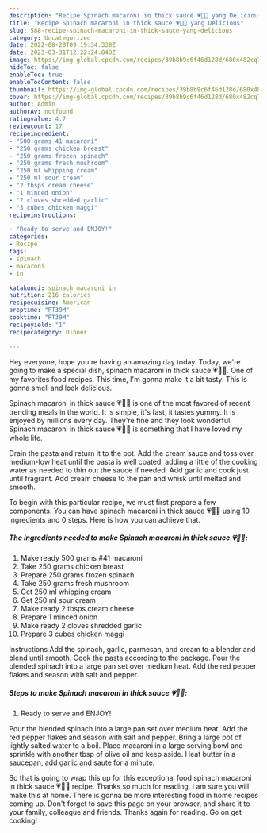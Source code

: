 ```yaml
---
description: "Recipe Spinach macaroni in thick sauce 💗🍹🍝 yang Delicious"
title: "Recipe Spinach macaroni in thick sauce 💗🍹🍝 yang Delicious"
slug: 588-recipe-spinach-macaroni-in-thick-sauce-yang-delicious
category: Uncategorized
date: 2022-08-28T09:19:34.338Z
date: 2023-03-31T12:22:24.848Z
image: https://img-global.cpcdn.com/recipes/39b8b9c6f46d128d/680x482cq70/spinach-macaroni-in-thick-sauce-recipe-main-photo.jpg
hideToc: false
enableToc: true
enableTocContent: false
thumbnail: https://img-global.cpcdn.com/recipes/39b8b9c6f46d128d/680x482cq70/spinach-macaroni-in-thick-sauce-recipe-main-photo.jpg
cover: https://img-global.cpcdn.com/recipes/39b8b9c6f46d128d/680x482cq70/spinach-macaroni-in-thick-sauce-recipe-main-photo.jpg
author: Admin
authorAv: notfound
ratingvalue: 4.7
reviewcount: 17
recipeingredient:
- "500 grams 41 macaroni"
- "250 grams chicken breast"
- "250 grams frozen spinach"
- "250 grams fresh mushroom"
- "250 ml whipping cream"
- "250 ml sour cream"
- "2 tbsps cream cheese"
- "1 minced onion"
- "2 cloves shredded garlic"
- "3 cubes chicken maggi"
recipeinstructions:

- "Ready to serve and ENJOY!"
categories:
- Recipe
tags:
- spinach
- macaroni
- in

katakunci: spinach macaroni in 
nutrition: 216 calories
recipecuisine: American
preptime: "PT39M"
cooktime: "PT39M"
recipeyield: "1"
recipecategory: Dinner

---
```



Hey everyone, hope you're having an amazing day today. Today, we're going to make a special dish, spinach macaroni in thick sauce 💗🍹🍝. One of my favorites food recipes. This time, I'm gonna make it a bit tasty. This is gonna smell and look delicious.

Spinach macaroni in thick sauce 💗🍹🍝 is one of the most favored of recent trending meals in the world. It is simple, it's fast, it tastes yummy. It is enjoyed by millions every day. They're fine and they look wonderful. Spinach macaroni in thick sauce 💗🍹🍝 is something that I have loved my whole life.

Drain the pasta and return it to the pot. Add the cream sauce and toss over medium-low heat until the pasta is well coated, adding a little of the cooking water as needed to thin out the sauce if needed. Add garlic and cook just until fragrant. Add cream cheese to the pan and whisk until melted and smooth.


To begin with this particular recipe, we must first prepare a few components. You can have spinach macaroni in thick sauce 💗🍹🍝 using 10 ingredients and 0 steps. Here is how you can achieve that.

<!--inarticleads1-->

##### The ingredients needed to make Spinach macaroni in thick sauce 💗🍹🍝:

1. Make ready 500 grams #41 macaroni
1. Take 250 grams chicken breast
1. Prepare 250 grams frozen spinach
1. Take 250 grams fresh mushroom
1. Get 250 ml whipping cream
1. Get 250 ml sour cream
1. Make ready 2 tbsps cream cheese
1. Prepare 1 minced onion
1. Make ready 2 cloves shredded garlic
1. Prepare 3 cubes chicken maggi


Instructions Add the spinach, garlic, parmesan, and cream to a blender and blend until smooth. Cook the pasta according to the package. Pour the blended spinach into a large pan set over medium heat. Add the red pepper flakes and season with salt and pepper. 

<!--inarticleads2-->

##### Steps to make Spinach macaroni in thick sauce 💗🍹🍝:


1. Ready to serve and ENJOY!

Pour the blended spinach into a large pan set over medium heat. Add the red pepper flakes and season with salt and pepper. Bring a large pot of lightly salted water to a boil. Place macaroni in a large serving bowl and sprinkle with another tbsp of olive oil and keep aside. Heat butter in a saucepan, add garlic and saute for a minute. 

So that is going to wrap this up for this exceptional food spinach macaroni in thick sauce 💗🍹🍝 recipe. Thanks so much for reading. I am sure you will make this at home. There is gonna be more interesting food in home recipes coming up. Don't forget to save this page on your browser, and share it to your family, colleague and friends. Thanks again for reading. Go on get cooking!
